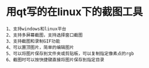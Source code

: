 # 用qt写的在linux下的截图工具

```
1、支持windows和linux平台
2、支持多屏幕截图，支持选择窗口截图
3、支持截图和录制GIF功能
4、可以置顶图片，简单的编辑图片
5、可以将图片保存到文件夹或剪贴板，可以复制指定像素点的rgb
6、截图时可以按快捷键直接将图片保存到指定目录
```